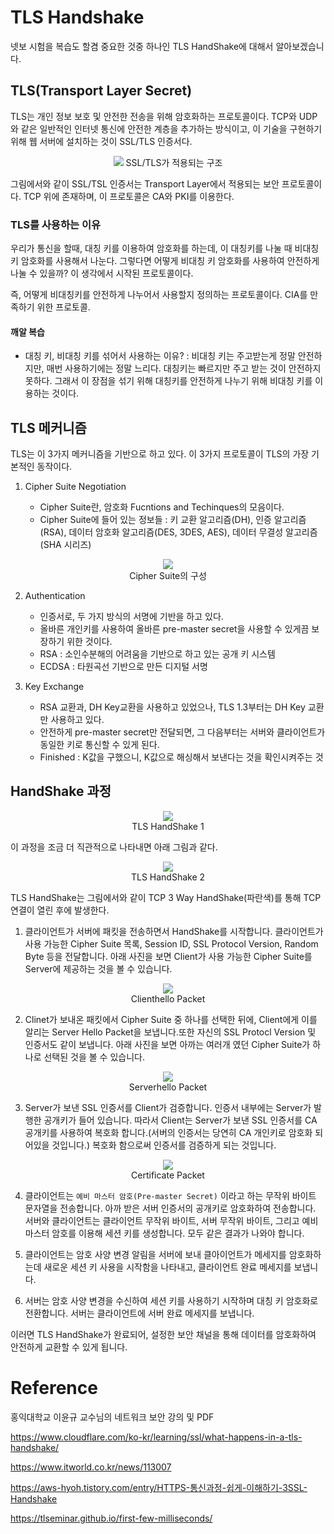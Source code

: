 # TLS Handshake

넷보 시험을 복습도 할겸 중요한 것중 하나인 TLS HandShake에 대해서 알아보겠습니다.

## TLS(Transport Layer Secret)

TLS는 개인 정보 보호 및 안전한 전송을 위해 암호화하는 프로토콜이다. TCP와 UDP와 같은 일반적인 인터넷 통신에 안전한 계층을 추가하는 방식이고, 이 기술을 구현하기 위해 웹 서버에 설치하는 것이 SSL/TLS 인증서다.

<p align="center">
  <img src="./img/ssl.jpeg">
  SSL/TLS가 적용되는 구조
  <br />
</p>

그림에서와 같이 SSL/TSL 인증서는 Transport Layer에서 적용되는 보안 프로토콜이다. TCP 위에 존재하며, 이 프로토콜은 CA와 PKI를 이용한다.

### TLS를 사용하는 이유

우리가 통신을 할때, 대칭 키를 이용하여 암호화를 하는데, 이 대칭키를 나눌 때 비대칭 키 암호화를 사용해서 나눈다. 그렇다면 어떻게 비대칭 키 암호화를 사용하여 안전하게 나눌 수 있을까? 이 생각에서 시작된 프로토콜이다.

즉, 어떻게 비대칭키를 안전하게 나누어서 사용할지 정의하는 프로토콜이다. CIA를 만족하기 위한 프로토콜.

#### 깨알 복습

- 대칭 키, 비대칭 키를 섞어서 사용하는 이유? : 비대칭 키는 주고받는게 정말 안전하지만, 매번 사용하기에는 정말 느리다. 대칭키는 빠르지만 주고 받는 것이 안전하지 못하다. 그래서 이 장점을 섞기 위해 대칭키를 안전하게 나누기 위해 비대칭 키를 이용하는 것이다.

## TLS 메커니즘

TLS는 이 3가지 메커니즘을 기반으로 하고 있다. 이 3가지 프로토콜이 TLS의 가장 기본적인 동작이다.

1. Cipher Suite Negotiation

   - Cipher Suite란, 암호화 Fucntions and Techinques의 모음이다.
   - Cipher Suite에 들어 있는 정보들 : 키 교환 알고리즘(DH), 인증 알고리즘(RSA), 데이터 암호화 알고리즘(DES, 3DES, AES), 데이터 무결성 알고리즘(SHA 시리즈)

<p align="center">
  <img src="./img/ciphersuite2.png">
  <br  />
  Cipher Suite의 구성
</p>

2. Authentication

   - 인증서로, 두 가지 방식의 서명에 기반을 하고 있다.
   - 올바른 개인키를 사용하여 올바른 pre-master secret을 사용할 수 있게끔 보장하기 위한 것이다.
   - RSA : 소인수분해의 어려움을 기반으로 하고 있는 공개 키 시스템
   - ECDSA : 타원곡선 기반으로 만든 디지털 서명

3. Key Exchange

   - RSA 교환과, DH Key교환을 사용하고 있었으나, TLS 1.3부터는 DH Key 교환만 사용하고 있다.
   - 안전하게 pre-master secret만 전달되면, 그 다음부터는 서버와 클라이언트가 동일한 키로 통신할 수 있게 된다.
   - Finished : K값을 구했으니, K값으로 해싱해서 보낸다는 것을 확인시켜주는 것

## HandShake 과정

<p align="center">
  <img src="./img/tls.jpeg">
  <br  />
  TLS HandShake 1
</p>

이 과정을 조금 더 직관적으로 나타내면 아래 그림과 같다.

<p align="center">
  <img src="./img/tlshandshake.webp">
  <br  />
  TLS HandShake 2
</p>

TLS HandShake는 그림에서와 같이 TCP 3 Way HandShake(파란색)를 통해 TCP 연결이 열린 후에 발생한다.

1. 클라이언트가 서버에 패킷을 전송하면서 HandShake를 시작합니다. 클라이언트가 사용 가능한 Cipher Suite 목록, Session ID, SSL Protocol Version, Random Byte 등을 전달합니다. 아래 사진을 보면 Client가 사용 가능한 Cipher Suite를 Server에 제공하는 것을 볼 수 있습니다.

<p align="center">
  <img src="./img/ciphersuite.jpeg">
  <br  />
  Clienthello Packet
</p>

2. Clinet가 보내온 패킷에서 Cipher Suite 중 하나를 선택한 뒤에, Client에게 이를 알리는 Server Hello Packet을 보냅니다.또한 자신의 SSL Protocl Version 및 인증서도 같이 보냅니다. 아래 사진을 보면 아까는 여러개 였던 Cipher Suite가 하나로 선택된 것을 볼 수 있습니다.

<p align="center">
  <img src="./img/serverhello.png">
  <br  />
  Serverhello Packet
</p>

3. Server가 보낸 SSL 인증서를 Client가 검증합니다. 인증서 내부에는 Server가 발행한 공개키가 들어 있습니다. 따라서 Client는 Server가 보낸 SSL 인증서를 CA 공개키를 사용하여 복호화 합니다.(서버의 인증서는 당연히 CA 개인키로 암호화 되어있을 것입니다.) 복호화 함으로써 인증서를 검증하게 되는 것입니다.

<p align="center">
  <img src="./img/certificatepacket.png">
  <br  />
  Certificate Packet
</p>

4. 클라이언트는 `예비 마스터 암호(Pre-master Secret)` 이라고 하는 무작위 바이트 문자열을 전송합니다. 아까 받은 서버 인증서의 공개키로 암호화하여 전송합니다. 서버와 클라이언트는 클라이언트 무작위 바이트, 서버 무작위 바이트, 그리고 예비 마스터 암호를 이용해 세션 키를 생성합니다. 모두 같은 결과가 나와야 합니다.

5. 클라이언트는 암호 사양 변경 알림을 서버에 보내 클아이언트가 메세지를 암호화하는데 새로운 세션 키 사용을 시작함을 나타내고, 클라이언트 완료 메세지를 보냅니다.

6. 서버는 암호 사양 변경을 수신하여 세션 키를 사용하기 시작하며 대칭 키 암호화로 전환합니다. 서버는 클라이언트에 서버 완료 메세지를 보냅니다.

이러면 TLS HandShake가 완료되어, 설정한 보안 채널을 통해 데이터를 암호화하여 안전하게 교환할 수 있게 됩니다.

# Reference

홍익대학교 이윤규 교수님의 네트워크 보안 강의 및 PDF

https://www.cloudflare.com/ko-kr/learning/ssl/what-happens-in-a-tls-handshake/

https://www.itworld.co.kr/news/113007

https://aws-hyoh.tistory.com/entry/HTTPS-통신과정-쉽게-이해하기-3SSL-Handshake

https://tlseminar.github.io/first-few-milliseconds/
